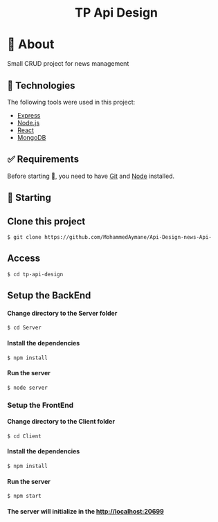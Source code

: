 <div align="center" id="top"> 
</div>

<h1 align="center">TP Api Design</h1>

# :dart: About

Small CRUD project for news management 

## :rocket: Technologies

The following tools were used in this project:

- [Express](https://expressjs.com/fr/)
- [Node.js](https://nodejs.org/en/)
- [React](https://fr.reactjs.org/)
- [MongoDB](https://www.mongodb.com/)

## :white_check_mark: Requirements

Before starting :checkered_flag:, you need to have [Git](https://git-scm.com) and [Node](https://nodejs.org/en/) installed.

## :checkered_flag: Starting


## Clone this project
```
$ git clone https://github.com/MohammedAymane/Api-Design-news-Api-
```
## Access
```
$ cd tp-api-design
```
## Setup the BackEnd

#### Change directory to the Server folder
```
$ cd Server
```
#### Install the dependencies
```
$ npm install
```
#### Run the server
```
$ node server
```
### Setup the FrontEnd

#### Change directory to the Client folder
```
$ cd Client
```
#### Install the dependencies
```
$ npm install
```
#### Run the server
```
$ npm start
```
#### The server will initialize in the <http://localhost:20699>
